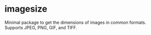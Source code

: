 # imagesize

Minimal package to get the dimensions of images in common formats.
Supports JPEG, PNG, GIF, and TIFF.
